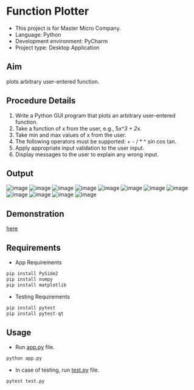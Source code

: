 # Function Plotter
- This project is for Master Micro Company.
- Language: Python
- Development environment: PyCharm
- Project type: Desktop Application
## Aim
plots arbitrary user-entered function. 
## Procedure Details
1. Write a Python GUI program that plots an arbitrary user-entered function.
2. Take a function of x from the user, e.g., 5*x^3 + 2*x.
3. Take min and max values of x from the user.
4. The following operators must be supported: + - / * ^ sin cos tan.
5. Apply appropriate input validation to the user input.
6. Display messages to the user to explain any wrong input.
## Output
![image](https://github.com/AhMmedMahmoud/Function-Plotter/assets/104006521/6a77be90-74e7-426a-80f0-ae8381b892fe)
![image](https://github.com/AhMmedMahmoud/Function-Plotter/assets/104006521/424e3ae4-6f09-422f-a771-baf2603b225a)
![image](https://github.com/AhMmedMahmoud/Function-Plotter/assets/104006521/521b9d71-1ee3-4d6b-b17b-83946ea126fd)
![image](https://github.com/AhMmedMahmoud/Function-Plotter/assets/104006521/814af8b6-1ba5-449d-b884-2a46df80e3e1)
![image](https://github.com/AhMmedMahmoud/Function-Plotter/assets/104006521/1a7f7b1d-24a1-4a63-a760-6480ad25b4bd)
![image](https://github.com/AhMmedMahmoud/Function-Plotter/assets/104006521/03b03c2d-9755-4856-b5bb-02d3596b9b7e)
![image](https://github.com/AhMmedMahmoud/Function-Plotter/assets/104006521/b8c5a08c-7a50-4385-84b7-3c21fc1b4919)
![image](https://github.com/AhMmedMahmoud/Function-Plotter/assets/104006521/5705a7a2-5410-432b-b20d-0f1559b48ceb)
![image](https://github.com/AhMmedMahmoud/Function-Plotter/assets/104006521/7b85138a-b655-4281-8156-2ca89fc3ec97)
![image](https://github.com/AhMmedMahmoud/Function-Plotter/assets/104006521/3cd42004-8449-4da5-ba6d-03abdba49d54)
![image](https://github.com/AhMmedMahmoud/Function-Plotter/assets/104006521/a03da372-7f41-40a8-8c70-1d55a8c96d0d)
![image](https://github.com/AhMmedMahmoud/Function-Plotter/assets/104006521/acf2cb17-80ee-4cd6-bf99-5cb0fdb4d877)

## Demonstration
[here](https://drive.google.com/file/d/12FxyGjwCZvZFZ-VcZ-CdAiSJNpkCr3BA/view?usp=sharing)

## Requirements
* App Requirements 
```python
pip install PySide2
pip install numpy
pip install matplotlib
```
* Testing Requirements
```python
pip install pytest
pip install pytest-qt
```

## Usage
* Run [app.py](app.py) file.
```python
python app.py
```
* In case of testing, run [test.py](test.py) file.
```python
pytest test.py
```
